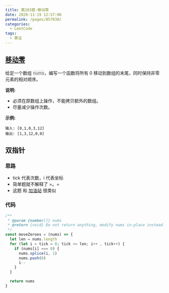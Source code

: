```yaml
---
title: 第283题-移动零
date: 2020-11-19 12:57:06
permalink: /pages/857030/
categories:
  - LeetCode
tags:
  - 算法
---
```


## [移动零](https://leetcode-cn.com/problems/move-zeroes/)

给定一个数组 <font style="background: #eee; color: #666;">nums</font>，编写一个函数将所有 0 移动到数组的末尾，同时保持非零元素的相对顺序。

**说明:**

- 必须在原数组上操作，不能拷贝额外的数组。
- 尽量减少操作次数。

**示例:**

```
输入: [0,1,0,3,12]
输出: [1,3,12,0,0]
```

<!-- more -->

## 双指针

### 思路

- tick 代表次数，i 代表坐标
- 简单题就不解释了 =。=
- 这题 和 [加油站](https://xiaojun996.top/pages/7a4af3/) 很类似

### 代码

```JavaScript
/**
 * @param {number[]} nums
 * @return {void} Do not return anything, modify nums in-place instead.
 */
const moveZeroes = (nums) => {
  let len = nums.length
  for (let i = tick = 0; tick <= len; i++ , tick++) {
    if (nums[i] === 0) {
      nums.splice(i, 1)
      nums.push(0)
      i--
    }
  }

  return nums
}
```
